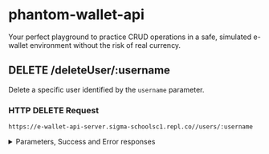 # phantom-wallet-api
Your perfect playground to practice CRUD operations in a safe, simulated e-wallet environment without the risk of real currency.

##  DELETE /deleteUser/:username
Delete a specific user identified by the `username` parameter.

### HTTP DELETE Request
```
https://e-wallet-api-server.sigma-schoolsc1.repl.co//users/:username
```

<details>
 <summary> Parameters, Success and Error responses </summary>

  ### URL Parameters
 
  Parameter | Description
  --------- | -----------
  username  | The username of the user to be deleted.

  ### Success Response

  <details>
  <summary>Status 200</summary>

  Response content:

  ```json
  {
    "message": "User {username} has been deleted."
  }
  ```
  </details>

  ### Error Responses
  <details>
  <summary>Status 403</summary>
  Response content:

  ```json
  {
    "message": "Invalid API key."
  }
  ```
  </details>

  <details>
  <summary>Status 404</summary>
  Response content:

  ```json
  {
    "message": "User {username} not found."
  }
  ```
  </details>
  
</details>
